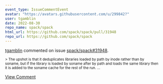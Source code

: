 ```yaml
---
event_type: IssueCommentEvent
avatar: "https://avatars.githubusercontent.com/u/299842?"
user: tgamblin
date: 2022-08-30
repo_name: spack/spack
html_url: https://github.com/spack/spack/pull/31948
repo_url: https://github.com/spack/spack
---
```


<a href='https://github.com/tgamblin' target='_blank'>tgamblin</a> commented on issue <a href='https://github.com/spack/spack/pull/31948' target='_blank'>spack/spack#31948</a>.

<small>> The upshot is that it deduplicates libraries loaded by path by inode rather than by soname, but if the library is loaded by soname after by path and loads the same library then it is added to the soname cache for the rest of the run....</small>

<a href='https://github.com/spack/spack/pull/31948' target='_blank'>View Comment</a>
